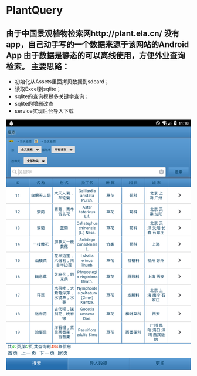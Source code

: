 # PlantQuery
由于中国景观植物检索网http://plant.ela.cn/ 没有app，自己动手写的一个数据来源于该网站的Android App
由于数据是静态的可以离线使用，方便外业查询检索。
主要思路：
---------

 - 初始化从Assets里面拷贝数据到sdcard；
 - 读取Excel到sqlite；
 - sqlite的查询模糊多关键字查询；
 - sqlite的增删改查
 - service实现后台导入下载
 
![](screenshot.png)
